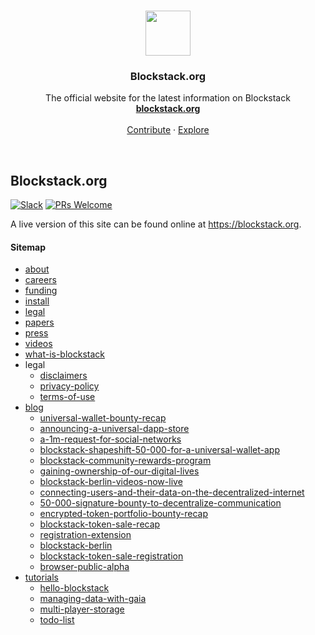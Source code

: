<p align="center">
  <br>
  <a href="https://blockstack.org">
    <img src="https://media.githubusercontent.com/media/blockstack/designs/master/logo/RGB/bug/blockstack-bug-rounded-256x256.png" width=72 height=72>
  </a>

  <h3 align="center">Blockstack.org</h3>

  <p align="center">
    The official website for the latest information on Blockstack
    <br>
    <a href="http://blockstack.org"><strong>blockstack.org</strong></a>
    <br>
    <br>
    <a href="https://github.com/blockstack/blockstack.org#contributing">Contribute</a>
    &middot;
    <a href="https://github.com/blockstack/">Explore</a>
  </p>
</p>

<br>

## Blockstack.org

[![Slack](https://img.shields.io/badge/join-slack-e32072.svg?style=flat)](http://slack.blockstack.org)
[![PRs Welcome](https://img.shields.io/badge/PRs-welcome-brightgreen.svg?style=flat)](http://makeapullrequest.com)

A live version of this site can be found online at https://blockstack.org.

#### Sitemap

- [about](https://blockstackorgv2.netlify.com/about)
- [careers](https://blockstackorgv2.netlify.com/careers)
- [funding](https://blockstackorgv2.netlify.com/funding)
- [install](https://blockstackorgv2.netlify.com/install)
- [legal](https://blockstackorgv2.netlify.com/legal)
- [papers](https://blockstackorgv2.netlify.com/papers)
- [press](https://blockstackorgv2.netlify.com/press)
- [videos](https://blockstackorgv2.netlify.com/videos)
- [what-is-blockstack](https://blockstackorgv2.netlify.com/what-is-blockstack)
- legal
  - [disclaimers](https://blockstackorgv2.netlify.com/legal/disclaimers)
  - [privacy-policy](https://blockstackorgv2.netlify.com/legal/privacy-policy)
  - [terms-of-use](https://blockstackorgv2.netlify.com/legal/terms-of-use)
- [blog](https://blockstackorgv2.netlify.com/blog)
  - [universal-wallet-bounty-recap](/blog/universal-wallet-bounty-recap)
  - [announcing-a-universal-dapp-store](/blog/announcing-a-universal-dapp-store)
  - [a-1m-request-for-social-networks](/blog/a-1m-request-for-social-networks)
  - [blockstack-shapeshift-50-000-for-a-universal-wallet-app](/blog/blockstack-shapeshift-50-000-for-a-universal-wallet-app)
  - [blockstack-community-rewards-program](/blog/blockstack-community-rewards-program)
  - [gaining-ownership-of-our-digital-lives](/blog/gaining-ownership-of-our-digital-lives)
  - [blockstack-berlin-videos-now-live](/blog/blockstack-berlin-videos-now-live)
  - [connecting-users-and-their-data-on-the-decentralized-internet](/blog/connecting-users-and-their-data-on-the-decentralized-internet)
  - [50-000-signature-bounty-to-decentralize-communication](/blog/50-000-signature-bounty-to-decentralize-communication)
  - [encrypted-token-portfolio-bounty-recap](/blog/encrypted-token-portfolio-bounty-recap)
  - [blockstack-token-sale-recap](/blog/blockstack-token-sale-recap)
  - [registration-extension](/blog/registration-extension)
  - [blockstack-berlin](/blog/blockstack-berlin)
  - [blockstack-token-sale-registration](/blog/blockstack-token-sale-registration)
  - [browser-public-alpha](/blog/browser-public-alpha)
- [tutorials](https://blockstackorgv2.netlify.com/tutorials)
  - [hello-blockstack](https://blockstackorgv2.netlify.com/tutorials/hello-blockstack)
  - [managing-data-with-gaia](https://blockstackorgv2.netlify.com/tutorials/managing-data-with-gaia)
  - [multi-player-storage](https://blockstackorgv2.netlify.com/tutorials/multi-player-storage)
  - [todo-list](https://blockstackorgv2.netlify.com/tutorials/todo-list)
